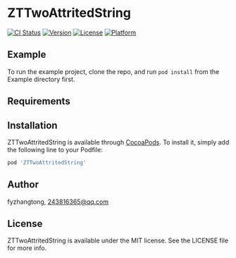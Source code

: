 # ZTTwoAttritedString

[![CI Status](https://img.shields.io/travis/fyzhangtong/ZTTwoAttritedString.svg?style=flat)](https://travis-ci.org/fyzhangtong/ZTTwoAttritedString)
[![Version](https://img.shields.io/cocoapods/v/ZTTwoAttritedString.svg?style=flat)](https://cocoapods.org/pods/ZTTwoAttritedString)
[![License](https://img.shields.io/cocoapods/l/ZTTwoAttritedString.svg?style=flat)](https://cocoapods.org/pods/ZTTwoAttritedString)
[![Platform](https://img.shields.io/cocoapods/p/ZTTwoAttritedString.svg?style=flat)](https://cocoapods.org/pods/ZTTwoAttritedString)

## Example

To run the example project, clone the repo, and run `pod install` from the Example directory first.

## Requirements

## Installation

ZTTwoAttritedString is available through [CocoaPods](https://cocoapods.org). To install
it, simply add the following line to your Podfile:

```ruby
pod 'ZTTwoAttritedString'
```

## Author

fyzhangtong, 243816365@qq.com

## License

ZTTwoAttritedString is available under the MIT license. See the LICENSE file for more info.
